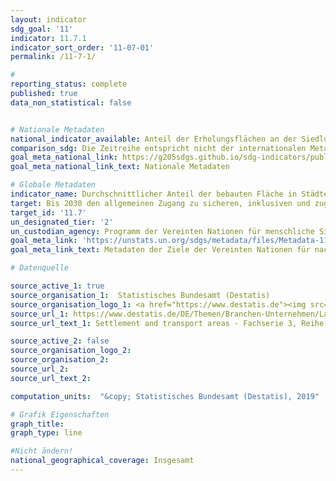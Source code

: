 ```yaml
---
layout: indicator
sdg_goal: '11'
indicator: 11.7.1
indicator_sort_order: '11-07-01'
permalink: /11-7-1/

#
reporting_status: complete
published: true
data_non_statistical: false


# Nationale Metadaten
national_indicator_available: Anteil der Erholungsflächen an der Siedlungs- und Verkehrsfläche in Städten ab 100.000 Einwohner
comparison_sdg: Die Zeitreihe entspricht nicht der internationalen Metadatenbeschreibung. Insbesondere basiert sie nicht auf Fernerkundungsdaten.
goal_meta_national_link: https://g205sdgs.github.io/sdg-indicators/public/MetaDe/11.7.1.pdf
goal_meta_national_link_text: Nationale Metadaten

# Globale Metadaten
indicator_name: Durchschnittlicher Anteil der bebauten Fläche in Städten, die als Freifläche öffentlich zugänglich ist, nach Geschlecht, Alter und Menschen mit Behinderungen
target: Bis 2030 den allgemeinen Zugang zu sicheren, inklusiven und zugänglichen Grünflächen und öffentlichen Räumen gewährleisten, insbesondere für Frauen und Kinder, ältere Menschen und Menschen mit Behinderungen
target_id: '11.7'
un_designated_tier: '2'
un_custodian_agency: Programm der Vereinten Nationen für menschliche Siedlungen (UN-Habitat)
goal_meta_link: 'https://unstats.un.org/sdgs/metadata/files/Metadata-11-07-01.pdf'
goal_meta_link_text: Metadaten der Ziele der Vereinten Nationen für nachhaltige Entwicklung

# Datenquelle

source_active_1: true
source_organisation_1:  Statistisches Bundesamt (Destatis)
source_organisation_logo_1: <a href="https://www.destatis.de"><img src="https://g205sdgs.github.io/sdg-indicators/public/logos/destatis.png" alt="Logo Destatis" /></a>
source_url_1: https://www.destatis.de/DE/Themen/Branchen-Unternehmen/Landwirtschaft-Forstwirtschaft-Fischerei/Flaechennutzung/_inhalt.html
source_url_text_1: Settlement and transport areas - Fachserie 3, Reihe 5.1 

source_active_2: false
source_organisation_logo_2:
source_organisation_2:
source_url_2:
source_url_text_2:

computation_units:  "&copy; Statistisches Bundesamt (Destatis), 2019"

# Grafik Eigenschaften
graph_title:
graph_type: line

#Nicht ändern!
national_geographical_coverage: Insgesamt
---
```

